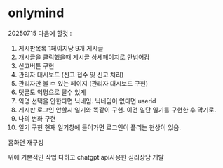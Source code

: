# onlymind
20250715
다음에 할것 :  
1. 게시판목록 1페이지당 9개 게시글
2. 개시글을 클릭했을때 게시글 상세페이지로 안넘어감
3. 신고버튼 구현
4. 관리자 대시보드 (신고 접수 및 신고 처리)
5. 관리자만 볼 수 있는 페이지 (관리자 대시보드 구현)
6. 댓글도 익명으로 달수 있게
7. 익명 선택을 안한다면 닉네임. 닉네임이 없다면 userid
8. 게시판 로그인 안할시 일기와 똑같이 구현. 이건 일단 일기를 구현한 후 막기로.
9. 나의 변화 구현
10. 일기 구현
현재 일기창에 들어가면 로그인이 플리는 현상이 있음.

홈화면 재구성

위에 기본적인 작업 다하고 chatgpt api사용한 심리상담 개발

